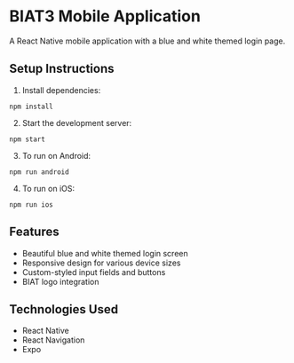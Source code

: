 # BIAT3 Mobile Application

A React Native mobile application with a blue and white themed login page.

## Setup Instructions

1. Install dependencies:
```
npm install
```

2. Start the development server:
```
npm start
```

3. To run on Android:
```
npm run android
```

4. To run on iOS:
```
npm run ios
```

## Features

- Beautiful blue and white themed login screen
- Responsive design for various device sizes
- Custom-styled input fields and buttons
- BIAT logo integration

## Technologies Used

- React Native
- React Navigation
- Expo 